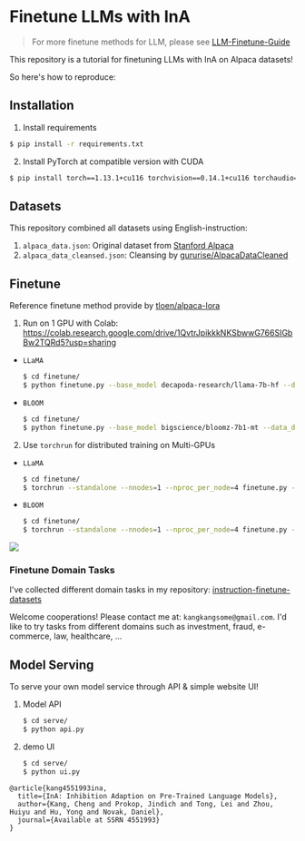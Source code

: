 #  Finetune LLMs with InA

> For more finetune methods for LLM, please see [LLM-Finetune-Guide](https://github.com/A-baoYang/LLM-Finetune-Guide)

This repository is a tutorial for finetuning LLMs with InA on Alpaca datasets! 

So here's how to reproduce:

## Installation

1. Install requirements

```bash
$ pip install -r requirements.txt
```

2. Install PyTorch at compatible version with CUDA

```bash
$ pip install torch==1.13.1+cu116 torchvision==0.14.1+cu116 torchaudio==0.13.1+cu116 --extra-index-url https://download.pytorch.org/whl/cu116
```


## Datasets

This repository combined all datasets using English-instruction:

1. `alpaca_data.json`: Original dataset from [Stanford Alpaca](https://github.com/tatsu-lab/stanford_alpaca)
2. `alpaca_data_cleansed.json`: Cleansing by [gururise/AlpacaDataCleaned](https://github.com/gururise/AlpacaDataCleaned)


## Finetune

Reference finetune method provide by [tloen/alpaca-lora](https://github.com/tloen/alpaca-lora) 

1. Run on 1 GPU with Colab: https://colab.research.google.com/drive/1QvtrJpikkkNKSbwwG766SIGbBw2TQRd5?usp=sharing

  - `LLaMA`
    ```bash
    $ cd finetune/
    $ python finetune.py --base_model decapoda-research/llama-7b-hf --data_dir ../data/alpaca-en-zh.json --output_dir ../finetuned/llama-7b-hf_alpaca-en-zh --threshold_ratio_inhi 0.3 --lora_target_modules '["q_proj", "v_proj"]'
    ```
  
  - `BLOOM`
    ```bash
    $ cd finetune/
    $ python finetune.py --base_model bigscience/bloomz-7b1-mt --data_dir ../data/alpaca-en-zh.json --output_dir ../finetuned/bloomz-7b1-mt_alpaca-en-zh --threshold_ratio_inhi 0.3 --lora_target_modules '["query_key_value"]'
    ```

2. Use `torchrun` for distributed training on Multi-GPUs

  - `LLaMA`
    ```bash
    $ cd finetune/
    $ torchrun --standalone --nnodes=1 --nproc_per_node=4 finetune.py --base_model decapoda-research/llama-7b-hf --data_dir ../data/alpaca-en-zh.json --output_dir ../finetuned/llama-7b-hf_alpaca-en-zh --threshold_ratio_inhi 0.3 --lora_target_modules '["q_proj", "v_proj"]'
    ```

  - `BLOOM`
    ```bash
    $ cd finetune/
    $ torchrun --standalone --nnodes=1 --nproc_per_node=4 finetune.py --base_model bigscience/bloomz-7b1-mt --data_dir ../data/alpaca-en-zh.json --output_dir ../finetuned/bloomz-7b1-mt_alpaca-en-zh --threshold_ratio_inhi 0.3 --lora_target_modules '["query_key_value"]'
    ```

![](https://i.imgur.com/Czw3AAx.png)

### Finetune Domain Tasks

I've collected different domain tasks in my repository: [instruction-finetune-datasets](https://github.com/ChengKang520/psychotherapy-assistant_instruction)

Welcome cooperations! Please contact me at: `kangkangsome@gmail.com`. I'd like to try tasks from different domains such as investment, fraud, e-commerce, law, healthcare, ...


## Model Serving
To serve your own model service through API & simple website UI!

1. Model API


    ```bash
    $ cd serve/
    $ python api.py
    ```

2. demo UI


    ```bash
    $ cd serve/
    $ python ui.py
    ```



```
@article{kang4551993ina,
  title={InA: Inhibition Adaption on Pre-Trained Language Models},
  author={Kang, Cheng and Prokop, Jindich and Tong, Lei and Zhou, Huiyu and Hu, Yong and Novak, Daniel},
  journal={Available at SSRN 4551993}
}
```


